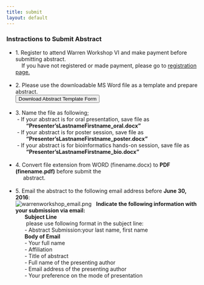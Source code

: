 ```yaml
---
title: submit
layout: default
---
```

<!-- MAIN CONTENT -->
<div id="main_content_wrap" class="outer">
  <section id="main_content" class="inner">
    <h3 id="location">Instractions to Submit Abstract</h3>
   <!-- <hr> -->

<ul class="instraction">
  <li>
   1. Register to attend  Warren Workshop VI and make payment before submitting abstract.<br>
   &nbsp;  &nbsp; If you have not registered or made payment, please go to <a href="{{site.url}}/registrationForm">registration page.</a>
  </li>
  <br>
  
  <li>
   2. Please use the downloadable MS Word file as a template and prepare abstract.</li>
   <a href="{{site.url}}/images/AbstractTemplate.docx" class="downloadAbstract">
     <input id="button_submit_instraction" class="button_submit" type="button" alt="submit" value="Download Abstract Template Form">
   </a>
  <br>
  <br>
  <li>
   3. Name the file as following;<br>
    &nbsp;- If your abstract is for oral presentation, save file as<br> 
    &nbsp; &nbsp; &nbsp; &nbsp;<strong>“Presenter’sLastnameFirstname_oral.docx”</strong><br>
    &nbsp;- If your abstract is for poster session, save file as <br>
    &nbsp; &nbsp; &nbsp; &nbsp;<strong>“Presenter’sLastnameFirstname_poster.docx”</strong><br>
    &nbsp;- If your abstract is for bioinformatics hands-on session, save file as<br>
    &nbsp; &nbsp; &nbsp; &nbsp;<strong>“Presenter’sLastnameFirstname_bio.docx”</strong>
  </li>
  <br>
  <li>
    4.	Convert file extension from WORD (finename.docx) to <strong>PDF (finename.pdf)</strong> before submit the <br>
     &nbsp; &nbsp; &nbsp;abstract.
  </li>
  <br>
  <li>
    5. Email the abstract to the following email address before <strong>June 30, 2016</strong>:<br>
    <img class="abstract" alt="warrenworkshop_email.png" src="../../images/warrenworkshop_email.png" border="0">
    &nbsp; <strong>Indicate the following information with your submission via email:</strong><br>
    &nbsp; &nbsp; &nbsp; <strong>Subject Line</strong><br>
    &nbsp; &nbsp; &nbsp;&nbsp; please use following format in the subject line:<br>
    &nbsp; &nbsp; &nbsp; - Abstract Submission:your last name, first name<br>
    &nbsp; &nbsp; &nbsp; <strong>Body of Email</strong><br>
    &nbsp; &nbsp; &nbsp; - Your full name<br>
    &nbsp; &nbsp; &nbsp; - Affiliation<br>
    &nbsp; &nbsp; &nbsp; - Title of abstract<br>
    &nbsp; &nbsp; &nbsp; - Full name of the presenting author<br>
    &nbsp; &nbsp; &nbsp; - Email address of the presenting author<br>
    &nbsp; &nbsp; &nbsp; - Your preference on the mode of presentation<br>
  </li>
</ul>

</section>
</div>
